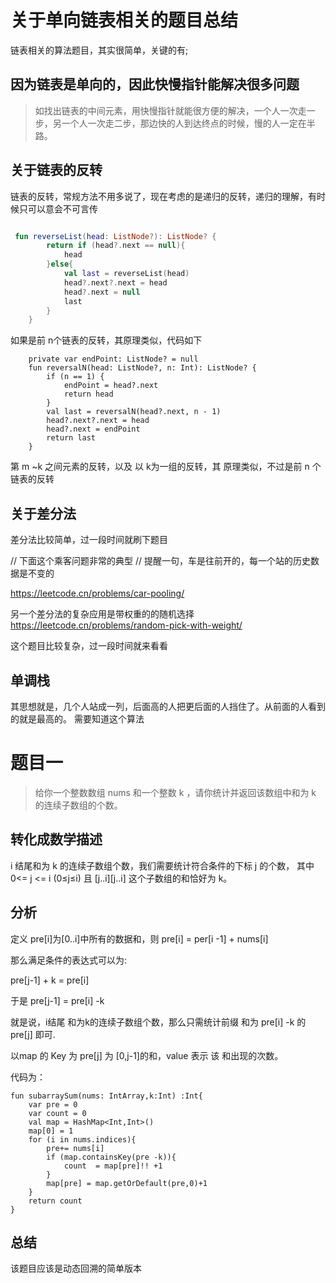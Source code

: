 
# 关于单向链表相关的题目总结

链表相关的算法题目，其实很简单，关键的有;

## 因为链表是单向的，因此快慢指针能解决很多问题

> 如找出链表的中间元素，用快慢指针就能很方便的解决，一个人一次走一步，另一个人一次走二步，那边快的人到达终点的时候，慢的人一定在半路。

##  关于链表的反转

链表的反转，常规方法不用多说了，现在考虑的是递归的反转，递归的理解，有时候只可以意会不可言传
```kotlin

 fun reverseList(head: ListNode?): ListNode? {
        return if (head?.next == null){
            head
        }else{
            val last = reverseList(head)
            head?.next?.next = head
            head?.next = null
            last
        }
    }
```

如果是前 n个链表的反转，其原理类似，代码如下

```
    private var endPoint: ListNode? = null
    fun reversalN(head: ListNode?, n: Int): ListNode? {
        if (n == 1) {
            endPoint = head?.next
            return head
        }
        val last = reversalN(head?.next, n - 1)
        head?.next?.next = head
        head?.next = endPoint
        return last
    }
```

第 m ~k 之间元素的反转，以及 以 k为一组的反转，其 原理类似，不过是前 n 个链表的反转

## 关于差分法

差分法比较简单，过一段时间就刷下题目

// 下面这个乘客问题非常的典型
// 提醒一句，车是往前开的，每一个站的历史数据是不变的

https://leetcode.cn/problems/car-pooling/


另一个差分法的复杂应用是带权重的的随机选择 
https://leetcode.cn/problems/random-pick-with-weight/

这个题目比较复杂，过一段时间就来看看

## 单调栈

其思想就是，几个人站成一列，后面高的人把更后面的人挡住了。从前面的人看到的就是最高的。
需要知道这个算法




# 题目一

> 给你一个整数数组 nums 和一个整数 k ，请你统计并返回该数组中和为 k 的连续子数组的个数。

## 转化成数学描述 

i 结尾和为 k 的连续子数组个数，我们需要统计符合条件的下标 j 的个数，
其中 0<= j <= i (0≤j≤i) 且 [j..i][j..i] 这个子数组的和恰好为 k。



## 分析
定义 pre[i]为[0..i]中所有的数据和，则 pre[i] = per[i -1] + nums[i]


那么满足条件的表达式可以为:

pre[j-1] + k = pre[i]


于是 pre[j-1] = pre[i] -k


就是说，i结尾 和为k的连续子数组个数，那么只需统计前缀 和为 pre[i] -k 的 pre[j] 即可.


以map 的 Key 为 pre[j] 为  [0,j-1]的和，value  表示 该 和出现的次数。


代码为：

```
fun subarraySum(nums: IntArray,k:Int) :Int{
    var pre = 0
    var count = 0
    val map = HashMap<Int,Int>()
    map[0] = 1
    for (i in nums.indices){
        pre+= nums[i]
        if (map.containsKey(pre -k)){
            count  = map[pre]!! +1
        }
        map[pre] = map.getOrDefault(pre,0)+1
    }
    return count
}
```
## 总结

该题目应该是动态回溯的简单版本




